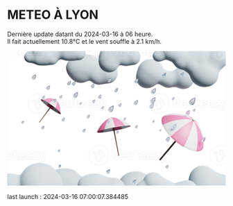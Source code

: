 # METEO À LYON

Dernière update datant du 2024-03-16 à 06 heure.  
Il fait actuellement 10.8°C et le vent souffle à 2.1 km/h.      

![](./.github/rain.png)

last launch : 2024-03-16 07:00:07.384485

